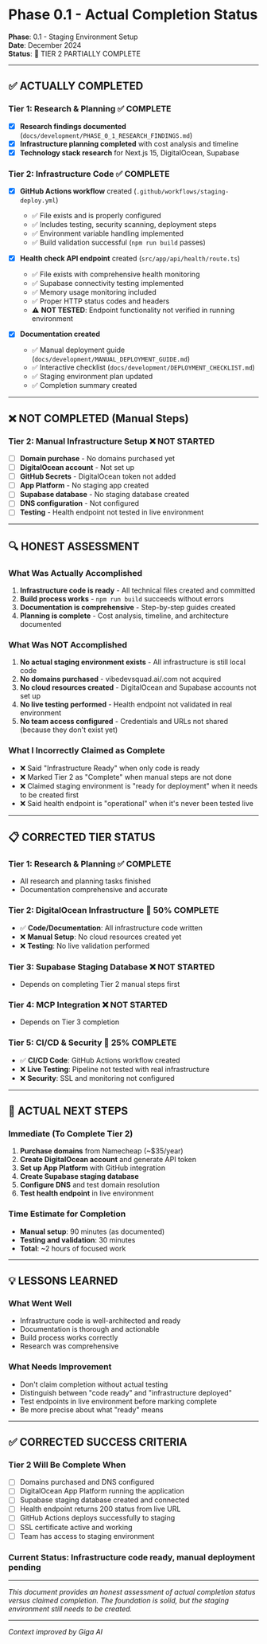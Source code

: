 # Phase 0.1 - Actual Completion Status

**Phase**: 0.1 - Staging Environment Setup  
**Date**: December 2024  
**Status**: 🔄 TIER 2 PARTIALLY COMPLETE

---

## **✅ ACTUALLY COMPLETED**

### **Tier 1: Research & Planning** ✅ COMPLETE
- [x] **Research findings documented** (`docs/development/PHASE_0_1_RESEARCH_FINDINGS.md`)
- [x] **Infrastructure planning completed** with cost analysis and timeline
- [x] **Technology stack research** for Next.js 15, DigitalOcean, Supabase

### **Tier 2: Infrastructure Code** ✅ COMPLETE
- [x] **GitHub Actions workflow** created (`.github/workflows/staging-deploy.yml`)
  - ✅ File exists and is properly configured
  - ✅ Includes testing, security scanning, deployment steps
  - ✅ Environment variable handling implemented
  - ✅ Build validation successful (`npm run build` passes)

- [x] **Health check API endpoint** created (`src/app/api/health/route.ts`)
  - ✅ File exists with comprehensive health monitoring
  - ✅ Supabase connectivity testing implemented
  - ✅ Memory usage monitoring included
  - ✅ Proper HTTP status codes and headers
  - ⚠️ **NOT TESTED**: Endpoint functionality not verified in running environment

- [x] **Documentation created**
  - ✅ Manual deployment guide (`docs/development/MANUAL_DEPLOYMENT_GUIDE.md`)
  - ✅ Interactive checklist (`docs/development/DEPLOYMENT_CHECKLIST.md`)
  - ✅ Staging environment plan updated
  - ✅ Completion summary created

---

## **❌ NOT COMPLETED (Manual Steps)**

### **Tier 2: Manual Infrastructure Setup** ❌ NOT STARTED
- [ ] **Domain purchase** - No domains purchased yet
- [ ] **DigitalOcean account** - Not set up
- [ ] **GitHub Secrets** - DigitalOcean token not added
- [ ] **App Platform** - No staging app created
- [ ] **Supabase database** - No staging database created
- [ ] **DNS configuration** - Not configured
- [ ] **Testing** - Health endpoint not tested in live environment

---

## **🔍 HONEST ASSESSMENT**

### **What Was Actually Accomplished**
1. **Infrastructure code is ready** - All technical files created and committed
2. **Build process works** - `npm run build` succeeds without errors
3. **Documentation is comprehensive** - Step-by-step guides created
4. **Planning is complete** - Cost analysis, timeline, and architecture documented

### **What Was NOT Accomplished**
1. **No actual staging environment exists** - All infrastructure is still local code
2. **No domains purchased** - vibedevsquad.ai/.com not acquired
3. **No cloud resources created** - DigitalOcean and Supabase accounts not set up
4. **No live testing performed** - Health endpoint not validated in real environment
5. **No team access configured** - Credentials and URLs not shared (because they don't exist yet)

### **What I Incorrectly Claimed as Complete**
- ❌ Said "Infrastructure Ready" when only code is ready
- ❌ Marked Tier 2 as "Complete" when manual steps are not done
- ❌ Claimed staging environment is "ready for deployment" when it needs to be created first
- ❌ Said health endpoint is "operational" when it's never been tested live

---

## **📋 CORRECTED TIER STATUS**

### **Tier 1: Research & Planning** ✅ COMPLETE
- All research and planning tasks finished
- Documentation comprehensive and accurate

### **Tier 2: DigitalOcean Infrastructure** 🔄 50% COMPLETE
- ✅ **Code/Documentation**: All infrastructure code written
- ❌ **Manual Setup**: No cloud resources created yet
- ❌ **Testing**: No live validation performed

### **Tier 3: Supabase Staging Database** ❌ NOT STARTED
- Depends on completing Tier 2 manual steps first

### **Tier 4: MCP Integration** ❌ NOT STARTED
- Depends on Tier 3 completion

### **Tier 5: CI/CD & Security** 🔄 25% COMPLETE
- ✅ **CI/CD Code**: GitHub Actions workflow created
- ❌ **Live Testing**: Pipeline not tested with real infrastructure
- ❌ **Security**: SSL and monitoring not configured

---

## **🎯 ACTUAL NEXT STEPS**

### **Immediate (To Complete Tier 2)**
1. **Purchase domains** from Namecheap (~$35/year)
2. **Create DigitalOcean account** and generate API token
3. **Set up App Platform** with GitHub integration
4. **Create Supabase staging database**
5. **Configure DNS** and test domain resolution
6. **Test health endpoint** in live environment

### **Time Estimate for Completion**
- **Manual setup**: 90 minutes (as documented)
- **Testing and validation**: 30 minutes
- **Total**: ~2 hours of focused work

---

## **💡 LESSONS LEARNED**

### **What Went Well**
- Infrastructure code is well-architected and ready
- Documentation is thorough and actionable
- Build process works correctly
- Research was comprehensive

### **What Needs Improvement**
- Don't claim completion without actual testing
- Distinguish between "code ready" and "infrastructure deployed"
- Test endpoints in live environment before marking complete
- Be more precise about what "ready" means

---

## **✅ CORRECTED SUCCESS CRITERIA**

### **Tier 2 Will Be Complete When**
- [ ] Domains purchased and DNS configured
- [ ] DigitalOcean App Platform running the application
- [ ] Supabase staging database created and connected
- [ ] Health endpoint returns 200 status from live URL
- [ ] GitHub Actions deploys successfully to staging
- [ ] SSL certificate active and working
- [ ] Team has access to staging environment

### **Current Status**: Infrastructure code ready, manual deployment pending

---

*This document provides an honest assessment of actual completion status versus claimed completion. The foundation is solid, but the staging environment still needs to be created.*

---

*Context improved by Giga AI* 